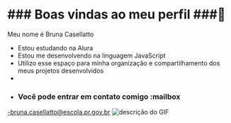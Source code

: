 # ### Boas vindas ao meu perfil ###💙

Meu nome é Bruna Casellatto

- Estou estudando na Alura
- Estou me desenvolvendo na linguagem JavaScript
- Utilizo esse espaço para minha organização e compartilhamento dos meus projetos desenvolvidos
- 
- ### Você pode entrar em contato comigo :mailbox

-bruna.casellatto@escola.pr.gov.br
![descrição do GIF](https://media.tenor.com/lO2ML1EQxZkAAAAM/garfield-lazy.gif)

